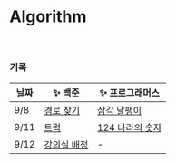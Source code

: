 # Algorithm

<br>

### 기록

| 날짜   | ✨ 백준                                                                                            | ✨ 프로그래머스                                                                                            |
|------|-------------------------------------------------------------------------------------------------|-----------------------------------------------------------------------------------------------------|
| 9/8  | [경로 찾기](https://github.com/baexxbin/Algorithm/commit/0cedf231e909eef2ae5f69f37372a069be8fe723)  | [삼각 달팽이](https://github.com/baexxbin/Algorithm/commit/075239bca7a140fcc5eee665f30f0eb860193c8f)     | 
| 9/11 | [트럭](https://github.com/baexxbin/Algorithm/commit/a113951882f6b686bdaf93035cde6378300610a9)     | [124 나라의 숫자](https://github.com/baexxbin/Algorithm/commit/63c58af2e8171cc3cdfe3fb4faa5acf74b347057) |
| 9/12 | [강의실 배정](https://github.com/baexxbin/Algorithm/commit/87af22cc5d1e1febfd3303385bbc282d55fe05aa) | -                                                                                                   | 
